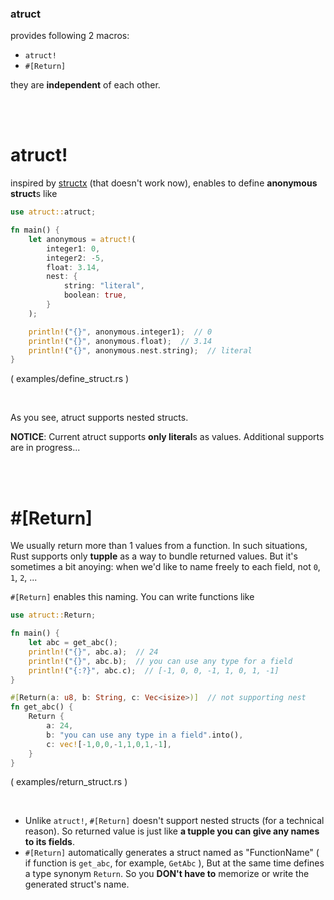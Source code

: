 ### atruct
provides following 2 macros:

- `atruct!`
- `#[Return]`

they are **independent** of each other.

<br/>
<br/>

# atruct!
inspired by [structx](https://github.com/oooutlk/structx) (that doesn't work now), enables to define **anonymous struct**s like

```rs
use atruct::atruct;

fn main() {
    let anonymous = atruct!(
        integer1: 0,
        integer2: -5,
        float: 3.14,
        nest: {
            string: "literal",
            boolean: true,
        }
    );

    println!("{}", anonymous.integer1);  // 0
    println!("{}", anonymous.float);  // 3.14
    println!("{}", anonymous.nest.string);  // literal
}
```
( examples/define_struct.rs )

<br/>

As you see, atruct supports nested structs.

**NOTICE**: Current atruct supports **only literal**s as values. Additional supports are in progress...

<br/>
<br/>

# #[Return]
We usually return more than 1 values from a function. In such situations, Rust supports only **tupple** as a way to bundle returned values. But it's sometimes a bit anoying: when we'd like to name freely to each field, not `0`, `1`, `2`, ...

`#[Return]` enables this naming. You can write functions like

```rs
use atruct::Return;

fn main() {
    let abc = get_abc();
    println!("{}", abc.a);  // 24
    println!("{}", abc.b);  // you can use any type for a field
    println!("{:?}", abc.c);  // [-1, 0, 0, -1, 1, 0, 1, -1]
}

#[Return(a: u8, b: String, c: Vec<isize>)]  // not supporting nest
fn get_abc() {
    Return {
        a: 24,
        b: "you can use any type in a field".into(),
        c: vec![-1,0,0,-1,1,0,1,-1],
    }
}
```
( examples/return_struct.rs )

<br/>

- Unlike `atruct!`, `#[Return]` doesn't support nested structs (for a technical reason). So returned value is just like **a tupple you can give any names to its fields**.
- `#[Return]` automatically generates a struct named as "FunctionName" ( if function is `get_abc`, for example, `GetAbc` ), But at the same time defines a type synonym `Return`. So you **DON't have to** memorize or write the generated struct's name.